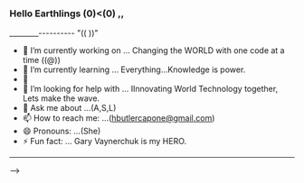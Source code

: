 ### Hello Earthlings  (0)<(0) ,,
________----------   "((  ))" 
- 🔭 I’m currently working on ... Changing the WORLD with one code at a time ((@))                             
- 🌱 I’m currently learning ... Everything...Knowledge is power.      
- 👯     
- 🤔 I’m looking for help with ... IInnovating World Technology together, Lets make the wave.                               
- 💬 Ask me about ...(A,S,L)                                                         
- 📫 How to reach me: ...(hbutlercapone@gmail.com)                                          
- 😄 Pronouns: ...(She)                                                                   
- ⚡ Fun fact: ... Gary Vaynerchuk is my HERO.                         
 ________________________________________________________________________________________                                                                                        
-->
